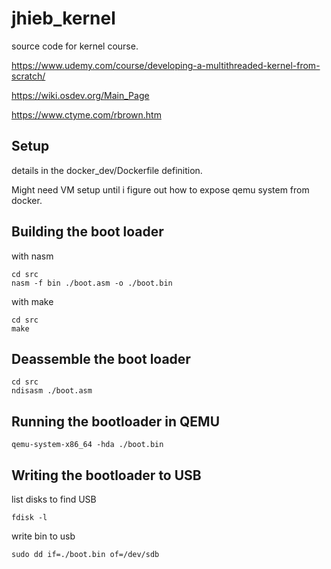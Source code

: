 # jhieb_kernel
source code for kernel course.

https://www.udemy.com/course/developing-a-multithreaded-kernel-from-scratch/

https://wiki.osdev.org/Main_Page

https://www.ctyme.com/rbrown.htm

## Setup

details in the docker_dev/Dockerfile definition.

Might need VM setup until i figure out how to expose qemu system from docker.

## Building the boot loader

with nasm

```
cd src
nasm -f bin ./boot.asm -o ./boot.bin
```

with make

```
cd src
make
```

## Deassemble the boot loader

```
cd src
ndisasm ./boot.asm
```

## Running the bootloader in QEMU

```
qemu-system-x86_64 -hda ./boot.bin
```

## Writing the bootloader to USB

list disks to find USB

```
fdisk -l
```

write bin to usb
```
sudo dd if=./boot.bin of=/dev/sdb
```
